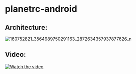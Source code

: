 # planetrc-android
## Architecture:
![160752821_3564989750291163_2872634357937877626_n](https://user-images.githubusercontent.com/10762179/113498745-bdd67880-954a-11eb-8d8d-2c0adc1072af.jpeg)
## Video:
[![Watch the video](https://img.youtube.com/vi/Hm9EdNtcKug/maxresdefault.jpg)](https://youtu.be/Hm9EdNtcKug)
